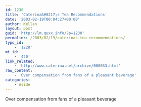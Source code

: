 ```yaml
---
id: 1230
title: 'Caterina&#8217;s Tea Recommendations'
date: '2003-02-19T00:04:27+00:00'
author: Kellan
layout: post
guid: 'http://lm.quxx.info/?p=1230'
permalink: /2003/02/19/caterinas-tea-recommendations/
typo_id:
    - '1228'
mt_id:
    - '420'
link_related:
    - 'http://www.caterina.net/archive/000033.html'
raw_content:
    - 'Over compensation from fans of a pleasant beverage'
categories:
    - Aside
---
```


Over compensation from fans of a pleasant beverage